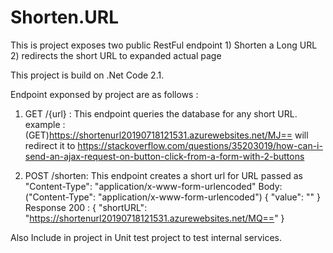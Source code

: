 # Shorten.URL

This is project exposes two public RestFul endpoint 1) Shorten a Long URL 2) redirects the short URL to expanded actual page

This project is build on .Net Code 2.1.

Endpoint exponsed by project are as follows :

1. GET /{url} : This endpoint queries the database for any short URL. 
            example :(GET)https://shortenurl20190718121531.azurewebsites.net/MJ== will redirect it to
            https://stackoverflow.com/questions/35203019/how-can-i-send-an-ajax-request-on-button-click-from-a-form-with-2-buttons

2. POST /shorten: This endpoint creates a short url for URL passed as  "Content-Type": "application/x-www-form-urlencoded"
         Body: ("Content-Type": "application/x-www-form-urlencoded")
          {
            "value": "<URL to be shortened>"
          }
      Response 200 : 
          {
            "shortURL": "https://shortenurl20190718121531.azurewebsites.net/MQ=="
          }
          
 
 Also Include in project in Unit test project to test internal services.
